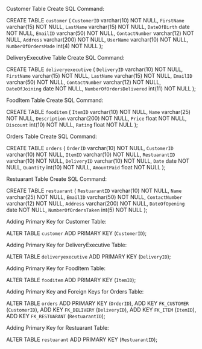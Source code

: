 Customer Table Create SQL Command:

CREATE TABLE `customer` (
  `CustomerID` varchar(10) NOT NULL,
  `FirstName` varchar(15) NOT NULL,
  `LastName` varchar(15) NOT NULL,
  `DateOfBirth` date NOT NULL,
  `EmailID` varchar(50) NOT NULL,
  `ContactNumber` varchar(12) NOT NULL,
  `Address` varchar(200) NOT NULL,
  `UserName` varchar(10) NOT NULL,
  `NumberOfOrdersMade` int(4) NOT NULL
);

DeliveryExecutive Table Create SQL Command:

CREATE TABLE `deliveryexecutive` (
  `DeliveryID` varchar(10) NOT NULL,
  `FirstName` varchar(15) NOT NULL,
  `LastName` varchar(15) NOT NULL,
  `EmailID` varchar(50) NOT NULL,
  `ContactNumber` varchar(12) NOT NULL,
  `DateOfJoining` date NOT NULL,
  `NumberOfOrdersDelivered` int(11) NOT NULL
);

FoodItem Table Create SQL Command:

CREATE TABLE `fooditem` (
  `ItemID` varchar(10) NOT NULL,
  `Name` varchar(25) NOT NULL,
  `Description` varchar(200) NOT NULL,
  `Price` float NOT NULL,
  `Discount` int(10) NOT NULL,
  `Rating` float NOT NULL
);

Orders Table Create SQL Command:

CREATE TABLE `orders` (
  `OrderID` varchar(10) NOT NULL,
  `CustomerID` varchar(10) NOT NULL,
  `ItemID` varchar(10) NOT NULL,
  `RestuarantID` varchar(10) NOT NULL,
  `DeliveryID` varchar(10) NOT NULL,
  `Date` date NOT NULL,
  `Quantity` int(10) NOT NULL,
  `AmountPaid` float NOT NULL
);

Restuarant Table Create SQL Command:

CREATE TABLE `restuarant` (
  `RestuarantID` varchar(10) NOT NULL,
  `Name` varchar(25) NOT NULL,
  `EmailID` varchar(50) NOT NULL,
  `ContactNumber` varchar(12) NOT NULL,
  `Address` varchar(200) NOT NULL,
  `DateOfOpening` date NOT NULL,
  `NumberOfOrdersTaken` int(5) NOT NULL
);

Adding Primary Key for Customer Table:

ALTER TABLE `customer`
  ADD PRIMARY KEY (`CustomerID`);

Adding Primary Key for DeliveryExecutive Table:


ALTER TABLE `deliveryexecutive`
  ADD PRIMARY KEY (`DeliveryID`);

Adding Primary Key for FoodItem Table:


ALTER TABLE `fooditem`
  ADD PRIMARY KEY (`ItemID`);

Adding Primary Key and Foreign Keys for Orders Table:

ALTER TABLE `orders`
  ADD PRIMARY KEY (`OrderID`),
  ADD KEY `FK_CUSTOMER` (`CustomerID`),
  ADD KEY `FK_DELIVERY` (`DeliveryID`),
  ADD KEY `FK_ITEM` (`ItemID`),
  ADD KEY `FK_RESTUARANT` (`RestuarantID`);

Adding Primary Key for Restuarant Table:

ALTER TABLE `restuarant`
  ADD PRIMARY KEY (`RestuarantID`);


